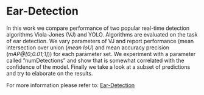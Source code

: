 # Ear-Detection

In this work we compare performance of two popular real-time
detection algorithms Viola-Jones (VJ) and YOLO. Algorithms
are evaluated on the task of ear detection. We vary parameters
of VJ and report performance (mean intersection over union
(*mean IoU*) and mean accuracy precision (*mAP@[0;0.01;1]*))
for each parameter set. We experiment with a parameter called
”numDetections” and show that is somewhat correlated with
the confidence of the model. Finally we take a look at a subset
of predictions and try to elaborate on the results.

For more information please refer to: [Ear-Detection](https://github.com/Matjaz12/Ear-Detection/blob/main/report.pdf)
